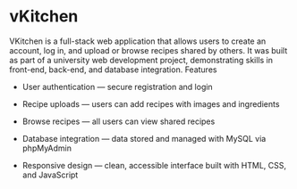 # vKitchen

VKitchen is a full-stack web application that allows users to create an account, log in, and upload or browse recipes shared by others.
It was built as part of a university web development project, demonstrating skills in front-end, back-end, and database integration.
Features
- User authentication — secure registration and login

- Recipe uploads — users can add recipes with images and ingredients
  
- Browse recipes — all users can view shared recipes

- Database integration — data stored and managed with MySQL via phpMyAdmin

- Responsive design — clean, accessible interface built with HTML, CSS, and JavaScript
